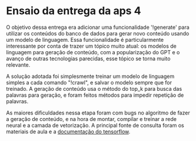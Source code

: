 # Ensaio da entrega da aps 4

O objetivo dessa entrega era adicionar uma funcionalidade '!generate' para utilizar os conteúdos do banco de dados para gerar novo conteúdo usando um modelo de linguagem. Essa funcionalidade é particularmente interessante por conta de trazer um tópico muito atual: os modelos de linguagem para geração de conteúdo, com a popularização do GPT e o avanço de outras tecnologias parecidas, esse tópico se torna muito relevante.

A solução adotada foi simplesmente treinar um modelo de linguagem simples a cada comando "!crawl", e salvar o modelo sempre que for treinado. A geração de conteúdo usa o método do top_k para busca das palavras para geração, e foram feitos métodos para impedir repetição de palavras.

As maiores dificuldades nessa etapa foram com bugs no algoritmo de fazer a geração de conteúdo, e na hora de montar, compilar e treinar a rede neural e a camada de vetorização. A principal fonte de consulta foram os materiais de aula e a [documentação do tensorflow](https://www.tensorflow.org/api_docs/python/tf/all_symbols).

